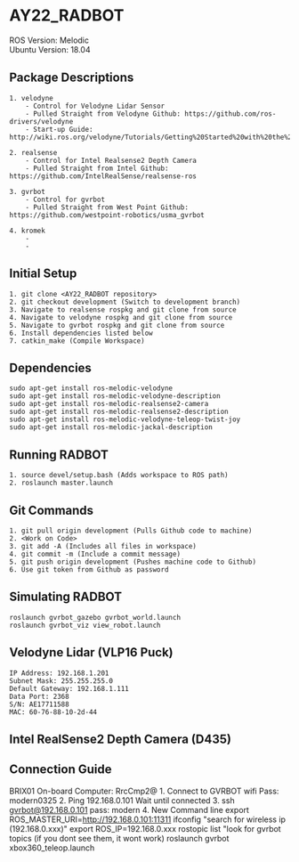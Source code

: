# AY22_RADBOT
ROS Version: Melodic  
Ubuntu Version: 18.04 

## Package Descriptions
    1. velodyne
        - Control for Velodyne Lidar Sensor
        - Pulled Straight from Velodyne Github: https://github.com/ros-drivers/velodyne
        - Start-up Guide: http://wiki.ros.org/velodyne/Tutorials/Getting%20Started%20with%20the%20Velodyne%20VLP16

    2. realsense
        - Control for Intel Realsense2 Depth Camera
        - Pulled Straight from Intel Github: https://github.com/IntelRealSense/realsense-ros

    3. gvrbot
        - Control for gvrbot 
        - Pulled Straight from West Point Github: https://github.com/westpoint-robotics/usma_gvrbot

    4. kromek
        -
        - 

## Initial Setup
    1. git clone <AY22_RADBOT repository>
    2. git checkout development (Switch to development branch)
    3. Navigate to realsense rospkg and git clone from source
    4. Navigate to velodyne rospkg and git clone from source
    5. Navigate to gvrbot rospkg and git clone from source
    6. Install dependencies listed below
    7. catkin_make (Compile Workspace)

## Dependencies  
    sudo apt-get install ros-melodic-velodyne
    sudo apt-get install ros-melodic-velodyne-description
    sudo apt-get install ros-melodic-realsense2-camera
    sudo apt-get install ros-melodic-realsense2-description
    sudo apt-get install ros-melodic-velodyne-teleop-twist-joy
    sudo apt-get install ros-melodic-jackal-description

## Running RADBOT
    1. source devel/setup.bash (Adds workspace to ROS path)
    2. roslaunch master.launch

## Git Commands
    1. git pull origin development (Pulls Github code to machine)
    2. <Work on Code>
    3. git add -A (Includes all files in workspace)
    4. git commit -m (Include a commit message)
    5. git push origin development (Pushes machine code to Github)
    6. Use git token from Github as password
    
## Simulating RADBOT
    roslaunch gvrbot_gazebo gvrbot_world.launch
    roslaunch gvrbot_viz view_robot.launch

## Velodyne Lidar (VLP16 Puck)
    IP Address: 192.168.1.201
    Subnet Mask: 255.255.255.0
    Default Gateway: 192.168.1.111
    Data Port: 2368
    S/N: AE17711588
    MAC: 60-76-88-10-2d-44

## Intel RealSense2 Depth Camera (D435)


## Connection Guide
BRIX01 On-board Computer: RrcCmp2@
    1. Connect to GVRBOT wifi
        Pass: modern0325
    2. Ping 192.168.0.101
        Wait until connected
    3. ssh gvrbot@192.168.0.101
        pass: modern
    4. New Command line
        export ROS_MASTER_URI=http://192.168.0.101:11311
        ifconfig
        "search for wireless ip (192.168.0.xxx)"
        export ROS_IP=192.168.0.xxx
        rostopic list
        "look for gvrbot topics (if you dont see them, it wont work)
        roslaunch gvrbot xbox360_teleop.launch
